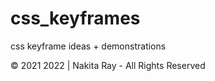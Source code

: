 # css_keyframes
css keyframe ideas + demonstrations

© 2021 2022 | Nakita Ray - All Rights Reserved
